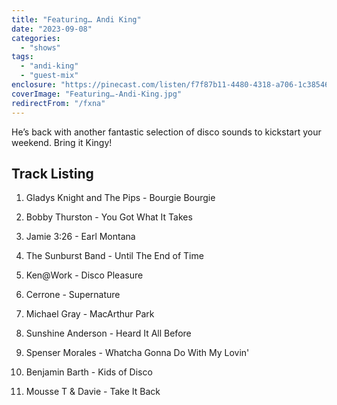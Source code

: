 ```yaml
---
title: "Featuring… Andi King"
date: "2023-09-08"
categories:
  - "shows"
tags:
  - "andi-king"
  - "guest-mix"
enclosure: "https://pinecast.com/listen/f7f87b11-4480-4318-a706-1c38546a3632.mp3 89138770 audio/mpeg "
coverImage: "Featuring…-Andi-King.jpg"
redirectFrom: "/fxna"
---
```


He’s back with another fantastic selection of disco sounds to kickstart your weekend. Bring it Kingy!

## Track Listing

1. Gladys Knight and The Pips - Bourgie Bourgie

2. Bobby Thurston - You Got What It Takes

3. Jamie 3:26 - Earl Montana

4. The Sunburst Band - Until The End of Time

5. Ken@Work - Disco Pleasure

6. Cerrone - Supernature

7. Michael Gray - MacArthur Park

8. Sunshine Anderson - Heard It All Before

9. Spenser Morales - Whatcha Gonna Do With My Lovin'

10. Benjamin Barth - Kids of Disco

11. Mousse T & Davie - Take It Back
